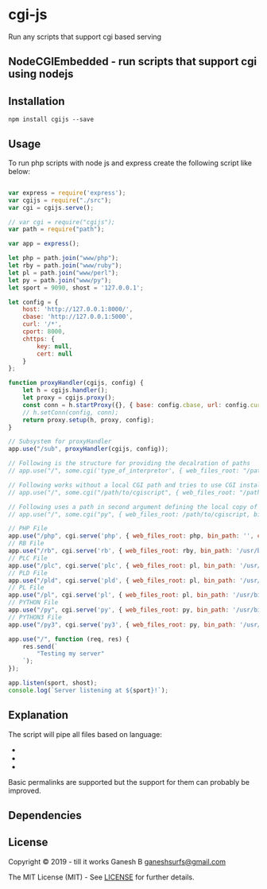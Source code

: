 # cgi-js
Run any scripts that support cgi based serving


NodeCGIEmbedded - run scripts that support cgi using nodejs
-----------------------------------------------------------




Installation
------------

```
npm install cgijs --save
```

Usage
-----

To run php scripts with node js and express create the following script like below: 

```javascript

var express = require('express');
var cgijs = require("./src");
var cgi = cgijs.serve();

// var cgi = require("cgijs");
var path = require("path");

var app = express();

let php = path.join("www/php");
let rby = path.join("www/ruby");
let pl = path.join("www/perl");
let py = path.join("www/py");
let sport = 9090, shost = '127.0.0.1';

let config = {
    host: 'http://127.0.0.1:8000/',
    cbase: 'http://127.0.0.1:5000',
    curl: '/*',
    cport: 8000,
    chttps: {
        key: null,
        cert: null
    }
};

function proxyHandler(cgijs, config) {
    let h = cgijs.handler();
    let proxy = cgijs.proxy();
    const conn = h.startProxy({}, { base: config.cbase, url: config.curl, sport: config.cport, https: config.chttps });
    // h.setConn(config, conn);
    return proxy.setup(h, proxy, config);
}

// Subsystem for proxyHandler
app.use("/sub", proxyHandler(cgijs, config));

// Following is the structure for providing the decalration of paths
// app.use("/", some.cgi('type_of_interpretor', { web_files_root: "/path/to/cgiscript/www/folder/with/or/without/filename", bin_path: '/path/to/cgiexe/without/executable_name', config_path: '/path/to/some.ini', host: shost, port: sport });

// Following works without a local CGI path and tries to use CGI installed in system by default
// app.use("/", some.cgi("/path/to/cgiscript", { web_files_root: "/path/to/cgiscript/www/folder/with/or/without/filename", bin_path: '', config_path: '', host: shost, port: sport });

// Following uses a path in second argument defining the local copy of CGI that you want to use for the application
// app.use("/", some.cgi("py", { web_files_root: /path/to/cgiscript, bin_path: '/usr/bin/', config_path: '/path/to/cgi.ini', host: shost, port: sport });

// PHP File
app.use("/php", cgi.serve('php', { web_files_root: php, bin_path: '', config_path: '', host: shost, port: sport }));
// RB File
app.use("/rb", cgi.serve('rb', { web_files_root: rby, bin_path: '/usr/bin/', config_path: '', host: shost, port: sport }));
// PLC File
app.use("/plc", cgi.serve('plc', { web_files_root: pl, bin_path: '/usr/bin/', config_path: '', host: shost, port: sport }));
// PLD File
app.use("/pld", cgi.serve('pld', { web_files_root: pl, bin_path: '/usr/bin/', config_path: '', host: shost, port: sport }));
// PL File
app.use("/pl", cgi.serve('pl', { web_files_root: pl, bin_path: '/usr/bin/', config_path: '', host: shost, port: sport }));
// PYTHON File
app.use("/py", cgi.serve('py', { web_files_root: py, bin_path: '/usr/bin/', config_path: '', host: shost, port: sport }));
// PYTHON3 File
app.use("/py3", cgi.serve('py3', { web_files_root: py, bin_path: '/usr/bin/', config_path: '', host: shost, port: sport }));

app.use("/", function (req, res) {
    res.send(`
        "Testing my server"
    `);
});

app.listen(sport, shost);
console.log(`Server listening at ${sport}!`);

```

Explanation
-----------

The script will pipe all files based on language:

* 
* 
* 

Basic permalinks are supported but the support for them can probably be improved. 

Dependencies
------------


License
-------

Copyright © 2019 - till it works Ganesh B <ganeshsurfs@gmail.com>

The MIT License (MIT) - See [LICENSE](./LICENSE) for further details.
